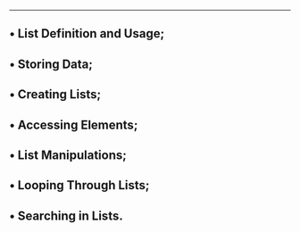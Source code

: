 -----------------------------------------------------
• List Definition and Usage;
-----------------------------------------------------
• Storing Data;
-----------------------------------------------------
• Creating Lists;
-----------------------------------------------------
• Accessing Elements;
-----------------------------------------------------
• List Manipulations;
-----------------------------------------------------
• Looping Through Lists;
-----------------------------------------------------
• Searching in Lists.
-----------------------------------------------------
